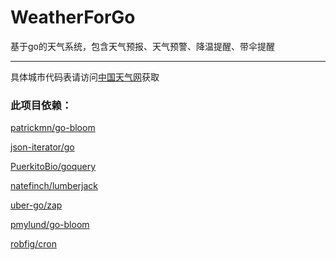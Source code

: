 # WeatherForGo
基于go的天气系统，包含天气预报、天气预警、降温提醒、带伞提醒

------



具体城市代码表请访问[中国天气网](https://www.weather.com)获取



### 此项目依赖：

[patrickmn/go-bloom](https://github.com/patrickmn/go-bloom)

[json-iterator/go](https://github.com/json-iterator/go)

[PuerkitoBio/goquery](https://github.com/PuerkitoBio/goquery)

[natefinch/lumberjack](https://github.com/natefinch/lumberjack)

[uber-go/zap](https://github.com/uber-go/zap)

[pmylund/go-bloom](https://github.com/pmylund/go-bloom)

[robfig/cron](https://github.com/robfig/cron)
